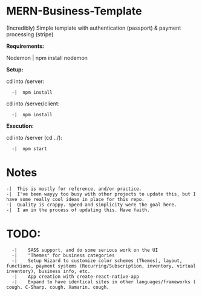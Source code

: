 # MERN-Business-Template
(Incredibly) Simple template with authentication (passport) & payment processing (stripe)


**Requirements:**

Nodemon     |     npm install nodemon




**Setup:**


  cd into /server:

      -|  npm install
  
  cd into /server/client:

      -|  npm install



 **Execution:**
      
  cd into /server (cd ../):

      -|  npm start
      
      
      
      
      
# Notes

    -|  This is mostly for reference, and/or practice. 
    -|  I've been wayyy too busy with other projects to update this, but I have some really cool ideas in place for this repo.
    -|  Quality is crappy. Speed and simplicity were the goal here. 
    -|  I am in the process of updating this. Have faith.
          
                
          
          
          
          
 # TODO:
      -|    SASS support, and do some serious work on the UI
      -|    "Themes" for business categories
      -|    Setup Wizard to customize color schemes (Themes), layout, functions, payment systems (Recurring/Subscription, inventory, virtual inventory), business info, etc.
      -|    App creation with create-react-native-app
      -|    Expand to have identical sites in other languages/frameworks ( cough. C-Sharp. cough. Xamarin. cough.

